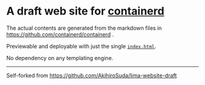 # A draft web site for [containerd](https://github.com/containerd/containerd)

The actual contents are generated from the markdown files in https://github.com/containerd/containerd .

Previewable and deployable with just the single [`index.html`](./index.html).

No dependency on any templating engine.

- - -
Self-forked from https://github.com/AkihiroSuda/lima-website-draft